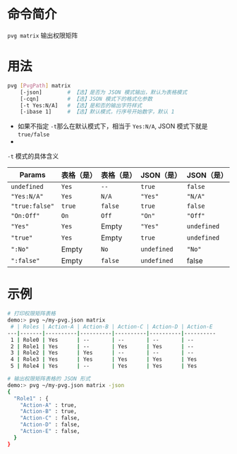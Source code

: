 命令简介
=======

`pvg matrix` 输出权限矩阵

用法
=======

```bash
pvg [PvgPath] matrix
    [-json]        # 【选】是否为 JSON 模式输出，默认为表格模式
    [-cqn]         # 【选】JSON 模式下的格式化参数
    [-t Yes:N/A]   # 【选】是和否的输出字符样式
    [-ibase 1]     # 【选】默认模式，行序号开始数字，默认 1
```

- 如果不指定 `-t`那么在默认模式下，相当于 `Yes:N/A`, JSON 模式下就是 `true/false`
- 
`-t` 模式的具体含义

  Params      |表格（是）| 表格（是）|JSON（是）|JSON（是） 
--------------|--------|--------|-------------|-----------
`undefined`   | `Yes`  | `--`   | `true`      | `false`
`"Yes:N/A"`   | `Yes`  | `N/A`  | `"Yes"`     | `"N/A"`
`"true:false"`| `true` | `false`| `true`      | `false`
`"On:Off"`    | `On`   | `Off`  | `"On"`      | `"Off"`
`"Yes"`       | `Yes`  | Empty  | `"Yes"`     | `undefined`
`"true"`      | `Yes`  | Empty  | `true`      | `undefined`
`":No"`       | Empty  | `No`   | `undefined` | `"No"`
`":false"`    | Empty  | `false`| `undefined` | false
  
示例
=======

```bash
# 打印权限矩阵表格
demo:> pvg ~/my-pvg.json matrix
 # | Roles | Action-A | Action-B | Action-C | Action-D | Action-E 
---|-------|----------|----------|----------|----------|----------
 1 | Role0 | Yes      | --       | --       | --       | --    
 2 | Role1 | Yes      | --       | Yes      | Yes      | --    
 3 | Role2 | Yes      | Yes      | --       | --       | --    
 4 | Role3 | Yes      | Yes      | Yes      | Yes      | Yes  
 5 | Role4 | Yes      | --       | Yes      | Yes      | Yes

# 输出权限矩阵表格的 JSON 形式
demo:> pvg ~/my-pvg.json matrix -json
{
  "Role1" : {
    "Action-A" : true,
    "Action-B" : true,
    "Action-C" : false,
    "Action-D" : false,
    "Action-E" : false,
  }
}
```
    
    
